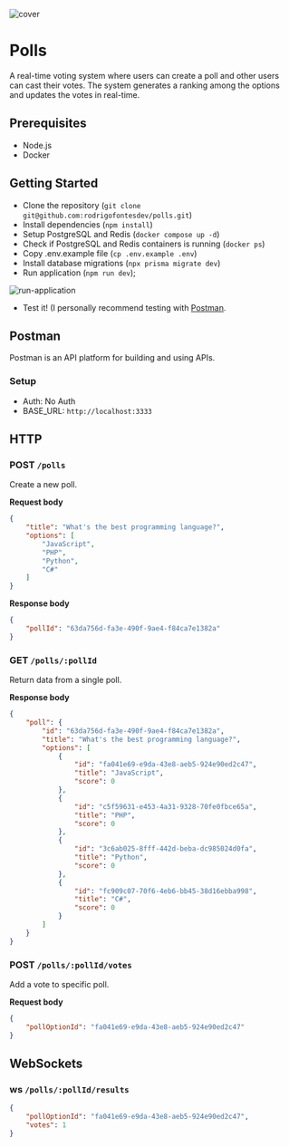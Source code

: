 ![cover](https://github.com/rodrigofontesdev/polls/assets/17281370/a6e68a10-b918-4740-beca-d640e6e61416)

# Polls

A real-time voting system where users can create a poll and other users can cast their votes. The system generates a ranking among the options and updates the votes in real-time.

## Prerequisites

- Node.js
- Docker

## Getting Started

- Clone the repository (`git clone git@github.com:rodrigofontesdev/polls.git`)
- Install dependencies (`npm install`)
- Setup PostgreSQL and Redis (`docker compose up -d`)
- Check if PostgreSQL and Redis containers is running (`docker ps`)
- Copy .env.example file (`cp .env.example .env`)
- Install database migrations (`npx prisma migrate dev`)
- Run application (`npm run dev`);

![run-application](https://github.com/rodrigofontesdev/polls/assets/17281370/f889a4bc-a4d8-4c5f-8bf1-d323d63aa019)

- Test it! (I personally recommend testing with [Postman](https://www.postman.com/downloads/).

## Postman

Postman is an API platform for building and using APIs.

### Setup

- Auth: No Auth
- BASE_URL: `http://localhost:3333`

## HTTP

### POST `/polls`

Create a new poll.

**Request body**

```json
{
    "title": "What's the best programming language?",
    "options": [
        "JavaScript",
        "PHP",
        "Python",
        "C#"
    ]
}
```

**Response body**

```json
{
    "pollId": "63da756d-fa3e-490f-9ae4-f84ca7e1382a"
}
```

### GET `/polls/:pollId`

Return data from a single poll.

**Response body**

```json
{
    "poll": {
        "id": "63da756d-fa3e-490f-9ae4-f84ca7e1382a",
        "title": "What's the best programming language?",
        "options": [
            {
                "id": "fa041e69-e9da-43e8-aeb5-924e90ed2c47",
                "title": "JavaScript",
                "score": 0
            },
            {
                "id": "c5f59631-e453-4a31-9328-70fe0fbce65a",
                "title": "PHP",
                "score": 0
            },
            {
                "id": "3c6ab025-8fff-442d-beba-dc985024d0fa",
                "title": "Python",
                "score": 0
            },
            {
                "id": "fc909c07-70f6-4eb6-bb45-38d16ebba998",
                "title": "C#",
                "score": 0
            }
        ]
    }
}
```

### POST `/polls/:pollId/votes`

Add a vote to specific poll.

**Request body**

```json
{
    "pollOptionId": "fa041e69-e9da-43e8-aeb5-924e90ed2c47"
}
```

## WebSockets

### ws `/polls/:pollId/results`

```json
{
    "pollOptionId": "fa041e69-e9da-43e8-aeb5-924e90ed2c47",
    "votes": 1
}
```
